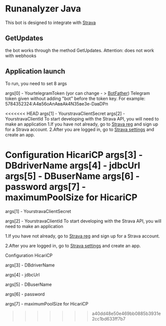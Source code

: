 # Runanalyzer Java 

This bot is designed to integrate with [Strava](https://www.strava.com)

## GetUpdates 

the bot works through the method GetUpdates. 
Attention: does not work with webhooks 


## Application launch
To run, you need to set 8 args

args[0] - YourtelegramToken (yor can change - > [BotFather](https://t.me/BotFather))
Telegram token given without adding "bot" before the token key. 
For example: 5784352324:A4в56oAпАввАk4N35ве3е-DавDPп

<<<<<<< HEAD
args[1] - YourstravaClientSecret
args[2] - YourstravaClientId
To start developing with the Strava API, you will need to make an application
1.If you have not already, go to [Strava reg](https://www.strava.com/register) and sign up for a Strava account.
2.After you are logged in, go to [Strava settings](https://www.strava.com/settings/api) and create an app.

Configuration  HicariCP
args[3] - DBdriverName 
args[4] - jdbcUrl
args[5] - DBuserName
args[6] - password
args[7] - maximumPoolSize for HicariCP
=======
args[1] - YourstravaClientSecret 

args[2] - YourstravaClientId
To start developing with the Strava API, you will need to make an application

1.If you have not already, go to [Strava reg](https://www.strava.com/register) and sign up for a Strava account. 

2.After you are logged in, go to [Strava settings](https://www.strava.com/settings/api) and create an app.

Configuration  HicariCP

args[3] - DBdriverName 

args[4] - jdbcUrl

args[5] - DBuserName

args[6] - password

args[7] - maximumPoolSize for HicariCP
>>>>>>> a40dd48e50e469bb0885b3931e2cc1bd633ff7b7

